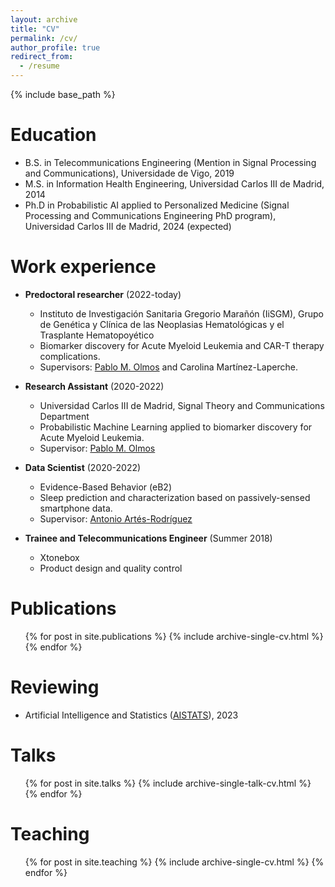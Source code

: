 ```yaml
---
layout: archive
title: "CV"
permalink: /cv/
author_profile: true
redirect_from:
  - /resume
---
```


{% include base_path %}

Education
======
* B.S. in Telecommunications Engineering (Mention in Signal Processing and Communications), Universidade de Vigo, 2019
* M.S. in Information Health Engineering, Universidad Carlos III de Madrid, 2014
* Ph.D in Probabilistic AI applied to Personalized Medicine (Signal Processing and Communications Engineering PhD program), Universidad Carlos III de Madrid, 2024 (expected)

Work experience
======

* __Predoctoral researcher__ (2022-today)
  * Instituto de Investigación Sanitaria Gregorio Marañón (IiSGM), Grupo de Genética y Clínica de las Neoplasias Hematológicas y el Trasplante Hematopoyético
  * Biomarker discovery for Acute Myeloid Leukemia and CAR-T therapy complications.
  * Supervisors: [Pablo M. Olmos](https://www.tsc.uc3m.es/~olmos/) and Carolina Martínez-Laperche.
  
* __Research Assistant__ (2020-2022)
  * Universidad Carlos III de Madrid, Signal Theory and Communications Department
  * Probabilistic Machine Learning applied to biomarker discovery for Acute Myeloid Leukemia.
  * Supervisor: [Pablo M. Olmos](https://www.tsc.uc3m.es/~olmos/)

* __Data Scientist__ (2020-2022)
  * Evidence-Based Behavior (eB2)
  * Sleep prediction and characterization based on passively-sensed smartphone data.
  * Supervisor: [Antonio Artés-Rodríguez](https://www.tsc.uc3m.es/~antonio/antonio_artes/Home.html)

* __Trainee and Telecommunications Engineer__ (Summer 2018)
  * Xtonebox
  * Product design and quality control

Publications
======
  <ul>{% for post in site.publications %}
    {% include archive-single-cv.html %}
  {% endfor %}</ul>

Reviewing
======
* Artificial Intelligence and Statistics ([AISTATS](https://aistats.org/aistats2023/)), 2023
  
Talks
======
  <ul>{% for post in site.talks %}
    {% include archive-single-talk-cv.html %}
  {% endfor %}</ul>
  
Teaching
======
  <ul>{% for post in site.teaching %}
    {% include archive-single-cv.html %}
  {% endfor %}</ul>

